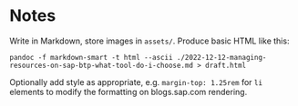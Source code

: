 # Notes

Write in Markdown, store images in `assets/`. Produce basic HTML like this:

```shell
pandoc -f markdown-smart -t html --ascii ./2022-12-12-managing-resources-on-sap-btp-what-tool-do-i-choose.md > draft.html
```

Optionally add style as appropriate, e.g. `margin-top: 1.25rem` for `li` elements to modify the formatting on blogs.sap.com rendering.
